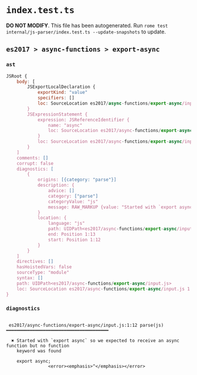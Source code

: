 # `index.test.ts`

**DO NOT MODIFY**. This file has been autogenerated. Run `rome test internal/js-parser/index.test.ts --update-snapshots` to update.

## `es2017 > async-functions > export-async`

### `ast`

```javascript
JSRoot {
	body: [
		JSExportLocalDeclaration {
			exportKind: "value"
			specifiers: []
			loc: SourceLocation es2017/async-functions/export-async/input.js 1:0-1:6
		}
		JSExpressionStatement {
			expression: JSReferenceIdentifier {
				name: "async"
				loc: SourceLocation es2017/async-functions/export-async/input.js 1:7-1:12 (async)
			}
			loc: SourceLocation es2017/async-functions/export-async/input.js 1:7-1:13
		}
	]
	comments: []
	corrupt: false
	diagnostics: [
		{
			origins: [{category: "parse"}]
			description: {
				advice: []
				category: ["parse"]
				categoryValue: "js"
				message: RAW_MARKUP {value: "Started with `export async` so we expected to receive an async function but no function keyword was found"}
			}
			location: {
				language: "js"
				path: UIDPath<es2017/async-functions/export-async/input.js>
				end: Position 1:13
				start: Position 1:12
			}
		}
	]
	directives: []
	hasHoistedVars: false
	sourceType: "module"
	syntax: []
	path: UIDPath<es2017/async-functions/export-async/input.js>
	loc: SourceLocation es2017/async-functions/export-async/input.js 1:0-2:0
}
```

### `diagnostics`

```

 es2017/async-functions/export-async/input.js:1:12 parse(js) ━━━━━━━━━━━━━━━━━━━━━━━━━━━━━━━━━━━━━━━

  ✖ Started with `export async` so we expected to receive an async function but no function
    keyword was found

    export async;
                <error><emphasis>^</emphasis></error>


```
